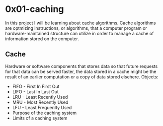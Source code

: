 
# 0x01-caching
In this project I will be learning about cache algorithms.
Cache algorithms are optmizing instructions, or algorithms, that a computer program or hardware-maintained structure can utilize in order to manage a cache of information stored on the computer.
## Cache
Hardware or software components that stores data so that future requests for that data can be served faster, the data stored in a cache might be the result of an earlier computation or a copy of data stored elsehere.
Objects:
- FIFO - First In First Out
- LIFO - Last In Last Out
- LRU - Least Recently Used
- MRU - Most Recently Used
- LFU - Least Frequenlty Used
- Purpose of the caching system
- Limits of a caching system
